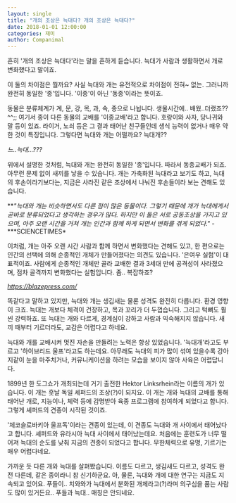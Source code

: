 ```yaml
---
layout: single
title: "개의 조상은 늑대다? 개의 조상은 늑대다?"
date: 2018-01-01 12:00:00
categories: 재미
author: Companimal
---
```


흔히 '개의 조상은 늑대다'라는 말을 흔하게 듣습니다. 늑대가 사람과 생활하면서 개로 변화했다고 말이죠.

이 둘의 차이점은 뭘까요? 사실 늑대와 개는 유전적으로 차이점이 전혀~ 없는. 그러니까 완전히 동일한 '종'입니다. '이종'이 아닌 '동종'이라는 뜻이죠.

동물은 분류체계가 계, 문, 강, 목, 과, 속, 종으로 나뉩니다. 생물시간에.. 배웠..더랬죠?? ^^;; 여기서 종이 다른 동물의 교배를 '이종교배'라고 합니다. 호랑이와 사자, 당나귀와 말 등이 있죠. 라이거, 노쇠 등은 그 결과 태어난 친구들인데 생식 능력이 없거나 매우 약한 것이 특징입니다. 그렇다면 늑대와 개는 어떨까요? 늑대개??

_느..늑대...???_

위에서 설명한 것처럼, 늑대와 개는 완전히 동일한 '종'입니다. 따라서 동종교배가 되죠. 아무런 문제 없이 새끼를 낳을 수 있습니다. 개는 가축화된 늑대라고 보기도 하고, 늑대의 후손이라기보다는, 지금은 사라진 같은 조상에서 나눠진 후손들이라 보는 견해도 있습니다.

**_"늑대와 개는 비슷하면서도 다른 점이 많은 동물이다. 그렇기 때문에 개가 늑대에게서 곧바로 분류되었다고 생각하는 경우가 많다. 하지만 이 둘은 서로 공동조상을 가지고 있으며, 아주 오랜 시간을 거쳐 개는 인간과 함께 하게 되면서 변화를 겪게 되었다." -_ \***SCIENCETIMES\*

이처럼, 개는 아주 오랜 시간 사람과 함께 하면서 변화했다는 견해도 있고, 한 편으로는 인간의 선택에 의해 순종적인 개체가 만들어졌다는 의견도 있습니다. '은여우 실험'이 대표적이죠. 사람에게 순종적인 개체만 골라 교배한 결과 3세대 만에 공격성이 사라졌으며, 점차 골격까지 변화했다는 실험입니다. 좀.. 복잡하죠?

*https://blazepress.com/*

똑같다고 말하고 있지만, 늑대와 개는 생김새는 물론 성격도 완전히 다릅니다. 환경 영향이 크죠. 늑대는 개보다 체격이 건장하고, 목과 꼬리가 더 두껍습니다. 그리고 턱뼈도 훨씬 강력하죠. 또 늑대는 개와 다르게, 경계심이 강하고 사람과 익숙해지지 않습니다. 새끼 때부터 기르더라도, 교감은 어렵다고 하네요.

늑대와 개를 교배시켜 멋진 자손을 만들려는 노력은 항상 있었습니다. '늑대개'라고도 부르고 '하이브리드 울프'라고도 하는데요. 아무래도 늑대의 피가 많이 섞여 있을수록 강아지같이 눈을 마주치거나, 커뮤니케이션을 하려는 모습을 보이지 않아 사육은 어렵답니다.

1899년 한 도그쇼가 개최되는데 거기 출전한 Hektor Linksrhein라는 이름의 개가 있습니다. 이 개는 훗날 독일 셰퍼드의 조상(?)이 되지요. 이 개는 개와 늑대의 교배를 통해 태어난 개로, 지능이나, 체력 등에 감명받아 육종 프로그램에 참여하게 되었다고 합니다. 그렇게 셰퍼드의 견종이 시작된 것이죠.

'체코슬로바키아 울프독'이라는 견종이 있는데, 이 견종도 늑대와 개 사이에서 태어났다고 합니다. 셰퍼드와 유라시아 늑대 사이에서 태어났는데요. 처음에는 훈련도가 너무 떨어져 늑대의 순도를 낮춰 지금의 견종이 되었다고 합니다. 무한체력으로 유명, 기르기는 매우 어렵다네요.

가까운 듯 다른 개와 늑대를 살펴봤습니다. 이름도 다르고, 생김새도 다르고, 성격도 완전 다른데, 같은 종이라니 참 신기하군요. 아, 물론, 늑대와 개에 대한 연구는 지금도 지속되고 있어요. 푸들이.. 치와와가 늑대에서 분화된 개체라고(?)라며 의구심을 품는 사람도 많이 있거든요.. 푸들과 늑대.. 매칭은 안되네요.
